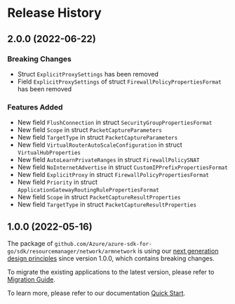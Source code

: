 # Release History

## 2.0.0 (2022-06-22)
### Breaking Changes

- Struct `ExplicitProxySettings` has been removed
- Field `ExplicitProxySettings` of struct `FirewallPolicyPropertiesFormat` has been removed

### Features Added

- New field `FlushConnection` in struct `SecurityGroupPropertiesFormat`
- New field `Scope` in struct `PacketCaptureParameters`
- New field `TargetType` in struct `PacketCaptureParameters`
- New field `VirtualRouterAutoScaleConfiguration` in struct `VirtualHubProperties`
- New field `AutoLearnPrivateRanges` in struct `FirewallPolicySNAT`
- New field `NoInternetAdvertise` in struct `CustomIPPrefixPropertiesFormat`
- New field `ExplicitProxy` in struct `FirewallPolicyPropertiesFormat`
- New field `Priority` in struct `ApplicationGatewayRoutingRulePropertiesFormat`
- New field `Scope` in struct `PacketCaptureResultProperties`
- New field `TargetType` in struct `PacketCaptureResultProperties`


## 1.0.0 (2022-05-16)

The package of `github.com/Azure/azure-sdk-for-go/sdk/resourcemanager/network/armnetwork` is using our [next generation design principles](https://azure.github.io/azure-sdk/general_introduction.html) since version 1.0.0, which contains breaking changes.

To migrate the existing applications to the latest version, please refer to [Migration Guide](https://aka.ms/azsdk/go/mgmt/migration).

To learn more, please refer to our documentation [Quick Start](https://aka.ms/azsdk/go/mgmt).